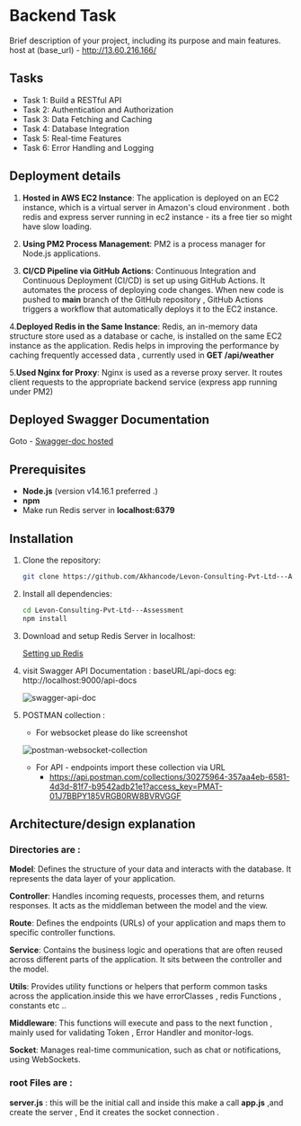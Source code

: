 # Backend Task 

Brief description of your project, including its purpose and main features.
host at (base_url) -  http://13.60.216.166/

## Tasks
- Task 1: Build a RESTful API
- Task 2: Authentication and Authorization
- Task 3: Data Fetching and Caching
- Task 4: Database Integration
- Task 5: Real-time Features
- Task 6: Error Handling and Logging


## Deployment details 
1. **Hosted in AWS EC2 Instance**: The application is deployed on an EC2 instance, which is a virtual server in Amazon's cloud environment . both redis and express server running in ec2 instance - its a free tier so might have slow loading.

2. **Using PM2 Process Management**: PM2 is a process manager for Node.js applications. 

3. **CI/CD Pipeline via GitHub Actions**: Continuous Integration and Continuous Deployment (CI/CD) is set up using GitHub Actions. It automates the process of  deploying code changes. When new code is pushed to **main** branch of the GitHub repository , GitHub Actions triggers a workflow that automatically deploys it to the EC2 instance.

4.**Deployed Redis in the Same Instance**: Redis, an in-memory data structure store used as a database or cache, is installed on the same EC2 instance as the application. Redis helps in improving the performance by caching frequently accessed data , currently used in **GET /api/weather**

5.**Used Nginx for Proxy**: Nginx is used as a reverse proxy server. It routes client requests to the appropriate backend service (express app running under PM2)

## Deployed Swagger Documentation
Goto - [Swagger-doc hosted ](http://13.60.216.166/api-docs)


## Prerequisites

- **Node.js** (version v14.16.1 preferred .)
- **npm**
- Make run Redis server in **localhost:6379**

## Installation

1. Clone the repository:

   ```bash
   git clone https://github.com/Akhancode/Levon-Consulting-Pvt-Ltd---Assessment.git
   
2. Install all dependencies:

   ```bash
   cd Levon-Consulting-Pvt-Ltd---Assessment
   npm install
   
3. Download and setup Redis Server in localhost:
   
   [Setting up Redis](https://redis.io/docs/latest/operate/oss_and_stack/install/install-redis/install-redis-on-windows)

4. visit Swagger API Documentation :
   baseURL/api-docs
   eg: http://localhost:9000/api-docs

   ![swagger-api-doc](./assessment/swagger.png)

4. POSTMAN collection :
   - For websocket please do like screenshot 

   ![postman-websocket-collection](./assessment/postman.png)

    - For API - endpoints import these collection via URL
       - https://api.postman.com/collections/30275964-357aa4eb-6581-4d3d-81f7-b9542adb21e1?access_key=PMAT-01J7BBPY185VRGB0RW8BVRVGGF



## Architecture/design explanation
### Directories are : 
**Model**: Defines the structure of your data and interacts with the database. It represents the data layer of your application.

**Controller**: Handles incoming requests, processes them, and returns responses. It acts as the middleman between the model and the view.

**Route**: Defines the endpoints (URLs) of your application and maps them to specific controller functions.

**Service**: Contains the business logic and operations that are often reused across different parts of the application. It sits between the controller and the model.

**Utils**: Provides utility functions or helpers that perform common tasks across the application.inside this we have errorClasses , redis Functions , constants etc ..

**Middleware**: This  functions will execute and pass to the next function , mainly used for validating Token , Error Handler and monitor-logs.

**Socket**: Manages real-time communication, such as chat or notifications, using WebSockets.

### root Files are :
**server.js** : this will be the initial call  and inside this make a call **app.js** ,and create the server , End it creates the socket connection . 




























